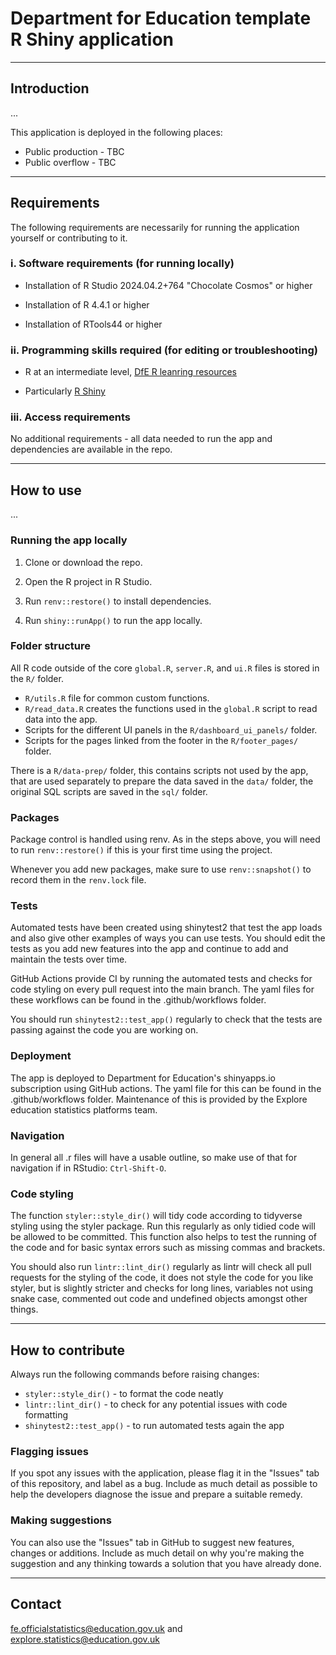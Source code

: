 # Department for Education template R Shiny application

---

## Introduction 

<!-- Give a brief overview of what your app is for here.-->

...

This application is deployed in the following places:

<!-- Update this list as appropriate for your app -->

- Public production - TBC
- Public overflow - TBC

---

## Requirements

The following requirements are necessarily for running the application yourself or contributing to it.

### i. Software requirements (for running locally)

<!-- Update these to match your application -->

- Installation of R Studio 2024.04.2+764 "Chocolate Cosmos" or higher

- Installation of R 4.4.1 or higher

- Installation of RTools44 or higher

### ii. Programming skills required (for editing or troubleshooting)

<!-- Update these to match your application -->

- R at an intermediate level, [DfE R leanring resources](https://dfe-analytical-services.github.io/analysts-guide/learning-development/r.html)

- Particularly [R Shiny](https://shiny.rstudio.com/)

### iii. Access requirements

No additional requirements - all data needed to run the app and dependencies are available in the repo.
  
---

## How to use

<!-- Add any other useful detail for others about your application code here -->

...

### Running the app locally

1. Clone or download the repo. 

2. Open the R project in R Studio.

3. Run `renv::restore()` to install dependencies.

4. Run `shiny::runApp()` to run the app locally.

### Folder structure

All R code outside of the core `global.R`, `server.R`, and `ui.R` files is stored in the `R/` folder. 

- `R/utils.R` file for common custom functions.
- `R/read_data.R` creates the functions used in the `global.R` script to read data into the app.
- Scripts for the different UI panels in the `R/dashboard_ui_panels/` folder. 
- Scripts for the pages linked from the footer in the `R/footer_pages/` folder.

There is a `R/data-prep/` folder, this contains scripts not used by the app, that are used separately to prepare the data saved in the `data/` folder, the original SQL scripts are saved in the `sql/` folder.

### Packages

Package control is handled using renv. As in the steps above, you will need to run `renv::restore()` if this is your first time using the project.

Whenever you add new packages, make sure to use `renv::snapshot()` to record them in the `renv.lock` file.

### Tests

Automated tests have been created using shinytest2 that test the app loads and also give other examples of ways you can use tests. You should edit the tests as you add new features into the app and continue to add and maintain the tests over time.

GitHub Actions provide CI by running the automated tests and checks for code styling on every pull request into the main branch. The yaml files for these workflows can be found in the .github/workflows folder.

You should run `shinytest2::test_app()` regularly to check that the tests are passing against the code you are working on.

### Deployment

The app is deployed to Department for Education's shinyapps.io subscription using GitHub actions. The yaml file for this can be found in the .github/workflows folder. Maintenance of this is provided by the Explore education statistics platforms team.

### Navigation

In general all .r files will have a usable outline, so make use of that for navigation if in RStudio: `Ctrl-Shift-O`.

### Code styling 

The function `styler::style_dir()` will tidy code according to tidyverse styling using the styler package. Run this regularly as only tidied code will be allowed to be committed. This function also helps to test the running of the code and for basic syntax errors such as missing commas and brackets.

You should also run `lintr::lint_dir()` regularly as lintr will check all pull requests for the styling of the code, it does not style the code for you like styler, but is slightly stricter and checks for long lines, variables not using snake case, commented out code and undefined objects amongst other things.

---

## How to contribute

Always run the following commands before raising changes:

- `styler::style_dir()` - to format the code neatly
- `lintr::lint_dir()` - to check for any potential issues with code formatting
- `shinytest2::test_app()` - to run automated tests again the app

### Flagging issues

If you spot any issues with the application, please flag it in the "Issues" tab of this repository, and label as a bug. Include as much detail as possible to help the developers diagnose the issue and prepare a suitable remedy.

### Making suggestions

You can also use the "Issues" tab in GitHub to suggest new features, changes or additions. Include as much detail on why you're making the suggestion and any thinking towards a solution that you have already done.

---

## Contact

fe.officialstatistics@education.gov.uk and explore.statistics@education.gov.uk
